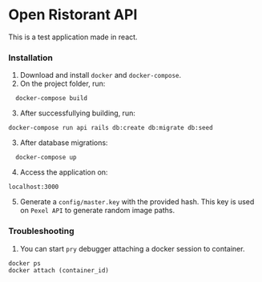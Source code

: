 # Open Ristorant API

This is a test application made in react.

### Installation
1. Download and install `docker` and `docker-compose`.
2. On the project folder, run:
```
  docker-compose build
```
3. After successfullying building, run:
```
docker-compose run api rails db:create db:migrate db:seed
```
3. After database migrations:
```
  docker-compose up
```
4. Access the application on:
```
localhost:3000
```
5. Generate a `config/master.key` with the provided hash. This key is used on
   `Pexel API` to generate random image paths.

### Troubleshooting
1. You can start `pry` debugger attaching a docker session to container.
```
docker ps
docker attach (container_id)
```
